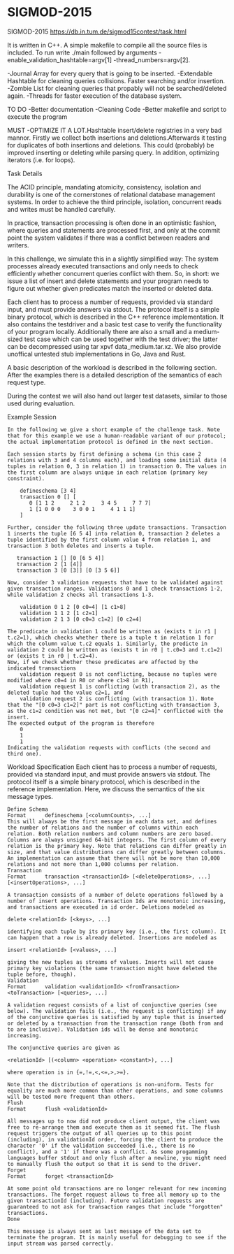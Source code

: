 # SIGMOD-2015
SIGMOD-2015
https://db.in.tum.de/sigmod15contest/task.html

It is written in C++. A simple makefile to compile all the source files is included. To run write ./main followed by arguments
-enable_validation_hashtable=argv[1] -thread_numbers=argv[2].

-Journal Array for every query that is going to be inserted.
-Extendable Hashtable for cleaning queries collisions. Faster searching and/or insertion.
-Zombie List for cleaning queries that propably will not be searched/deleted again.
-Threads for faster execution of the database system.

TO DO
-Better documentation
-Cleaning Code
-Better makefile and script to execute the program

MUST
-OPTIMIZE IT A LOT.Hashtable insert/delete registries in a very bad mannor. Firstly we collect both insertions and deletions.Afterwards it testing for duplicates of both insertions and deletions. This could (probably) be improved inserting or deleting while parsing query. In addition, optimizing iterators (i.e. for loops).


Task Details

The ACID principle, mandating atomicity, consistency, isolation and durability is one of the cornerstones of relational database management systems. In order to achieve the third principle, isolation, concurrent reads and writes must be handled carefully.

In practice, transaction processing is often done in an optimistic fashion, where queries and statements are processed first, and only at the commit point the system validates if there was a conflict between readers and writers.

In this challenge, we simulate this in a slightly simplified way: The system processes already executed transactions and only needs to check efficiently whether concurrent queries conflict with them. So, in short: we issue a list of insert and delete statements and your program needs to figure out whether given predicates match the inserted or deleted data.

Each client has to process a number of requests, provided via standard input, and must provide answers via stdout. The protocol itself is a simple binary protocol, which is described in the C++ reference implementation. It also contains the testdriver and a basic test case to verify the functionality of your program locally. Additionally there are also a small and a medium-sized test case which can be used together with the test driver; the latter can be decompressed using tar xpvf data_medium.tar.xz. We also provide unoffical untested stub implementations in Go, Java and Rust.

A basic description of the workload is described in the following section. After the examples there is a detailed description of the semantics of each request type.

During the contest we will also hand out larger test datasets, similar to those used during evaluation.

Example Session

    In the following we give a short example of the challenge task. Note that for this example we use a human-readable variant of our protocol; the actual implementation protocol is defined in the next section.

    Each session starts by first defining a schema (in this case 2 relations with 3 and 4 columns each), and loading some initial data (4 tuples in relation 0, 3 in relation 1) in transaction 0. The values in the first column are always unique in each relation (primary key constraint).

        defineschema [3 4]
        transaction 0 [] [
           0 [1 1 2     2 1 2     3 4 5     7 7 7]
           1 [1 0 0 0    3 0 0 1     4 1 1 1]
        ]

    Further, consider the following three update transactions. Transaction 1 inserts the tuple [6 5 4] into relation 0, transaction 2 deletes a tuple identified by the first column value 4 from relation 1, and transaction 3 both deletes and inserts a tuple.

       transaction 1 [] [0 [6 5 4]]
       transaction 2 [1 [4]]
       transaction 3 [0 [3]] [0 [3 5 6]]

    Now, consider 3 validation requests that have to be validated against given transaction ranges. Validations 0 and 1 check transactions 1-2, while validation 2 checks all transactions 1-3.

        validation 0 1 2 [0 c0=4] [1 c1>8]
        validation 1 1 2 [1 c2=1]
        validation 2 1 3 [0 c0=3 c1=2] [0 c2=4]

    The predicate in validation 1 could be written as (exists t in r1 | t.c2=1), which checks whether there is a tuple t in relation 1 for which the column value t.c2 equals 1. Similarly, the predicte in validation 2 could be written as (exists t in r0 | t.c0=3 and t.c1=2) or (exists t in r0 | t.c2=4).
    Now, if we check whether these predicates are affected by the indicated transactions
        validation request 0 is not conflicting, because no tuples were modified where c0=4 in R0 or where c1>8 in R1),
        validation request 1 is conflicting (with transaction 2), as the deleted tuple had the value c2=1, and
        validation request 2 is conflicting (with transaction 1). Note that the "[0 c0=3 c1=2]" part is not conflicting with transaction 3, as the c1=2 condition was not met, but "[0 c2=4]" conflicted with the insert.
    The expected output of the program is therefore
        0
        1
        1
    Indicating the validation requests with conflicts (the second and third one).

Workload Specification
Each client has to process a number of requests, provided via standard input, and must provide answers via stdout. The protocol itself is a simple binary protocol, which is described in the reference implementation. Here, we discuss the semantics of the six message types.

    Define Schema
    Format   	defineschema [<columnCounts>, ...]
    This will always be the first message in each data set, and defines the number of relations and the number of columns within each relation. Both relation numbers and column numbers are zero based. Columns are always unsigned 64-bit integers. The first column of every relation is the primary key. Note that relations can differ greatly in size, and that value distributions can differ greatly between columns. An implementation can assume that there will not be more than 10,000 relations and not more than 1,000 columns per relation.
    Transaction
    Format   	transaction <transactionId> [<deleteOperations>, ...] [<insertOperations>, ...]

    A transaction consists of a number of delete operations followed by a number of insert operations. Transaction Ids are monotonic increasing, and transactions are executed in id order. Deletions modeled as

    delete <relationId> [<keys>, ...]

    identifying each tuple by its primary key (i.e., the first column). It can happen that a row is already deleted. Insertions are modeled as

    insert <relationId> [<values>, ...]

    giving the new tuples as streams of values. Inserts will not cause primary key violations (the same transaction might have deleted the tuple before, though).
    Validation
    Format   	validation <validationId> <fromTransaction> <toTransaction> [<queries>, ...]

    A validation request consists of a list of conjunctive queries (see below). The validation fails (i.e., the request is conflicting) if any of the conjunctive queries is satisfied by any tuple that is inserted or deleted by a transaction from the transaction range (both from and to are inclusive). Validation ids will be dense and monotonic increasing.

    The conjunctive queries are given as

    <relationId> [(<column> <operation> <constant>), ...]

    where operation is in {=,!=,<,<=,>,>=}.

    Note that the distribution of operations is non-uniform. Tests for equality are much more common than other operations, and some columns will be tested more frequent than others.
    Flush
    Format   	flush <validationId>

    All messages up to now did not produce client output, the client was free to re-arrange them and execute them as it seemed fit. The flush request triggers the output of all queries up to this point (including), in validationId order, forcing the client to produce the character '0' if the validation succeeded (i.e., there is no conflict), and a '1' if there was a conflict. As some progamming languages buffer stdout and only flush after a newline, you might need to manually flush the output so that it is send to the driver.
    Forget
    Format   	forget <transactionId>

    At some point old transactions are no longer relevant for new incoming transactions. The forget request allows to free all memory up to the given transactionId (including). Future validation requests are guaranteed to not ask for transaction ranges that include "forgotten" transactions.
    Done

    This message is always sent as last message of the data set to terminate the program. It is mainly useful for debugging to see if the input stream was parsed correctly.


